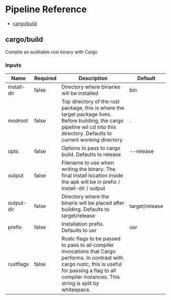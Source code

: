 <!-- start:pipeline-reference-gen -->
# Pipeline Reference


- [cargo/build](#cargobuild)

## cargo/build

Compile an auditable rust binary with Cargo

### Inputs

| Name | Required | Description | Default |
| ---- | -------- | ----------- | ------- |
| install-dir | false | Directory where binaries will be installed  | bin |
| modroot | false | Top directory of the rust package, this is where the target package lives. Before building, the cargo pipeline wil cd into this directory. Defaults to current working directory  | . |
| opts | false | Options to pass to cargo build. Defaults to release  | --release |
| output | false | Filename to use when writing the binary. The final install location inside the apk will be in prefix / install-dir / output  |  |
| output-dir | false | Directory where the binaris will be placed after building. Defaults to target/release  | target/release |
| prefix | false | Installation prefix. Defaults to usr  | usr |
| rustflags | false | Rustc flags to be passed to pass to all compiler invocations that Cargo performs. In contrast with cargo rustc, this is useful for passing a flag to all compiler instances. This string is split by whitespace.  |  |


<!-- end:pipeline-reference-gen -->